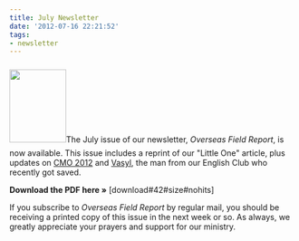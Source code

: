 ```yaml
---
title: July Newsletter
date: '2012-07-16 22:21:52'
tags:
- newsletter
---
```


<img class="alignleft size-full wp-image-1586" style="margin-top: 10px; margin-bottom: 10px;" title="OFR-July-2012-1" src="https://s3.amazonaws.com/images.ofreport.com/2008/11/OFR-July-2012-1.jpg" alt="" width="100" height="129" />The July issue of our newsletter, *Overseas Field Report*, is now available. This issue includes a reprint of our "Little One" article, plus updates on <a href="http://www.euroteamoutreach.org/index.php?p=cmo" target="_blank">CMO 2012</a> and <a title="A Sinner Has Come Home" href="http://www.OFReport.com/2012/05/sinner-home/" target="_blank">Vasyl</a>, the man from our English Club who recently got saved.

<strong>Download the PDF here »</strong> [download#42#size#nohits]

If you subscribe to *Overseas Field Report* by regular mail, you should be receiving a printed copy of this issue in the next week or so. As always, we greatly appreciate your prayers and support for our ministry.
